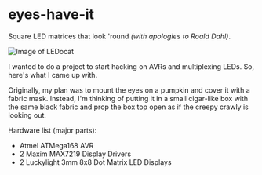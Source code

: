 # eyes-have-it
Square LED matrices that look 'round _(with apologies to Roald Dahl)_.

![Image of LEDocat](https://github.com/gtempus/eyes-have-it/blob/master/docs/images/IMG_7214.JPG)

I wanted to do a project to start hacking on AVRs and multiplexing LEDs. So, here's what I came up with.

Originally, my plan was to mount the eyes on a pumpkin and cover it with a fabric mask. Instead, I'm thinking of putting it in a small cigar-like box with the same black fabric and prop the box top open as if the creepy crawly is looking out.

Hardware list (major parts):
* Atmel ATMega168 AVR
* 2 Maxim MAX7219 Display Drivers
* 2 Luckylight 3mm 8x8 Dot Matrix LED Displays
